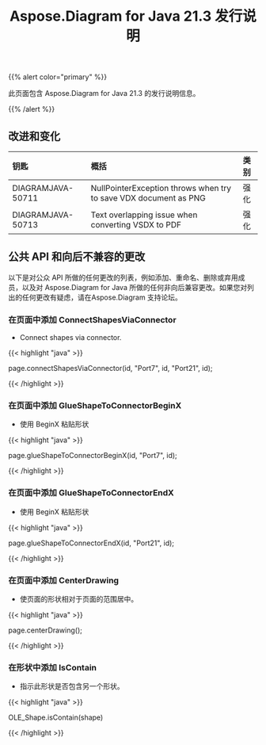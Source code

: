 ﻿---
title: Aspose.Diagram for Java 21.3 发行说明
type: docs
weight: 10
url: /zh/java/aspose-diagram-for-java-21-3-release-notes/
---
{{% alert color="primary" %}}

此页面包含 Aspose.Diagram for Java 21.3 的发行说明信息。

{{% /alert %}}
## **改进和变化**  ##

|**钥匙**|**概括**|**类别**|
|:- |:- |:- |
|DIAGRAMJAVA-50711|NullPointerException throws when try to save VDX document as PNG|强化|
|DIAGRAMJAVA-50713|Text overlapping issue when converting VSDX to PDF|强化|
## **公共 API 和向后不兼容的更改**
以下是对公众 API 所做的任何更改的列表，例如添加、重命名、删除或弃用成员，以及对 Aspose.Diagram for Java 所做的任何非向后兼容更改。如果您对列出的任何更改有疑虑，请在Aspose.Diagram 支持论坛。
### **在页面中添加 ConnectShapesViaConnector**
- Connect shapes via connector.

{{< highlight "java" >}}

page.connectShapesViaConnector(id, "Port7", id, "Port21", id);

{{< /highlight >}}
### **在页面中添加 GlueShapeToConnectorBeginX**
- 使用 BeginX 粘贴形状



{{< highlight "java" >}}

page.glueShapeToConnectorBeginX(id, "Port7", id);

{{< /highlight >}}
### **在页面中添加 GlueShapeToConnectorEndX**
- 使用 BeginX 粘贴形状



{{< highlight "java" >}}

page.glueShapeToConnectorEndX(id, "Port21", id);

{{< /highlight >}}
### **在页面中添加 CenterDrawing**
- 使页面的形状相对于页面的范围居中。



{{< highlight "java" >}}

page.centerDrawing();

{{< /highlight >}}
### **在形状中添加 IsContain**
- 指示此形状是否包含另一个形状。



{{< highlight "java" >}}

OLE_Shape.isContain(shape)

{{< /highlight >}}